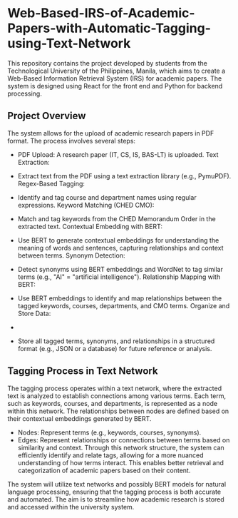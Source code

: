 # Web-Based-IRS-of-Academic-Papers-with-Automatic-Tagging-using-Text-Network
This repository contains the project developed by students from the Technological University of the Philippines, Manila, which aims to create a Web-Based Information Retrieval System (IRS) for academic papers. The system is designed using React for the front end and Python for backend processing.


## Project Overview
The system allows for the upload of academic research papers in PDF format. The process involves several steps:

- PDF Upload:
A research paper (IT, CS, IS, BAS-LT) is uploaded.
Text Extraction:

- Extract text from the PDF using a text extraction library (e.g., PymuPDF).
Regex-Based Tagging:

- Identify and tag course and department names using regular expressions.
Keyword Matching (CHED CMO):

- Match and tag keywords from the CHED Memorandum Order in the extracted text.
Contextual Embedding with BERT:

- Use BERT to generate contextual embeddings for understanding the meaning of words and sentences, capturing relationships and context between terms.
Synonym Detection:

- Detect synonyms using BERT embeddings and WordNet to tag similar terms (e.g., "AI" = "artificial intelligence").
Relationship Mapping with BERT:

- Use BERT embeddings to identify and map relationships between the tagged keywords, courses, departments, and CMO terms.
Organize and Store Data:

-
- Store all tagged terms, synonyms, and relationships in a structured format (e.g., JSON or a database) for future reference or analysis.

## Tagging Process in Text Network
The tagging process operates within a text network, where the extracted text is analyzed to establish connections among various terms. Each term, such as keywords, courses, and departments, is represented as a node within this network. The relationships between nodes are defined based on their contextual embeddings generated by BERT.

- Nodes: Represent terms (e.g., keywords, courses, synonyms).
- Edges: Represent relationships or connections between terms based on similarity and context.
Through this network structure, the system can efficiently identify and relate tags, allowing for a more nuanced understanding of how terms interact. This enables better retrieval and categorization of academic papers based on their content.

The system will utilize text networks and possibly BERT models for natural language processing, ensuring that the tagging process is both accurate and automated. The aim is to streamline how academic research is stored and accessed within the university system.

